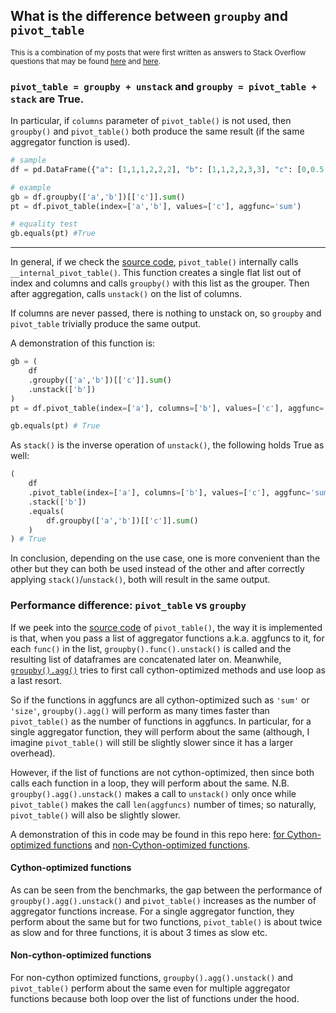 ## What is the difference between `groupby` and `pivot_table`

<sup> This is a combination of my posts that were first written as answers to Stack Overflow questions that may be found [here](https://stackoverflow.com/a/72933069/19123103) and [here](https://stackoverflow.com/a/74048672/19123103). </sup>


### `pivot_table = groupby + unstack` and `groupby = pivot_table + stack` are True.

In particular, if `columns` parameter of `pivot_table()` is not used, then `groupby()` and `pivot_table()` both produce the same result (if the same aggregator function is used).

```python
# sample
df = pd.DataFrame({"a": [1,1,1,2,2,2], "b": [1,1,2,2,3,3], "c": [0,0.5,1,1,2,2]})

# example
gb = df.groupby(['a','b'])[['c']].sum()
pt = df.pivot_table(index=['a','b'], values=['c'], aggfunc='sum')

# equality test
gb.equals(pt) #True
```
---
In general, if we check the [source code](https://github.com/pandas-dev/pandas/blob/main/pandas/core/reshape/pivot.py), `pivot_table()` internally calls `__internal_pivot_table()`. This function creates a single flat list out of index and columns and calls `groupby()` with this list as the grouper. Then after aggregation, calls `unstack()` on the list of columns.

If columns are never passed, there is nothing to unstack on, so `groupby` and `pivot_table` trivially produce the same output.

A demonstration of this function is:
```python
gb = (
    df
    .groupby(['a','b'])[['c']].sum()
    .unstack(['b'])
)
pt = df.pivot_table(index=['a'], columns=['b'], values=['c'], aggfunc='sum')

gb.equals(pt) # True
```
As `stack()` is the inverse operation of `unstack()`, the following holds True as well:
```python
(
    df
    .pivot_table(index=['a'], columns=['b'], values=['c'], aggfunc='sum')
    .stack(['b'])
    .equals(
        df.groupby(['a','b'])[['c']].sum()
    )
) # True
```

In conclusion, depending on the use case, one is more convenient than the other but they can both be used instead of the other and after correctly applying `stack()`/`unstack()`, both will result in the same output.

### Performance difference: `pivot_table` vs `groupby`

If we peek into the [source code](https://github.com/pandas-dev/pandas/blob/v1.5.0/pandas/core/reshape/pivot.py#L55-L109) of `pivot_table()`, the way it is implemented is that, when you pass a list of aggregator functions a.k.a. aggfuncs to it, for each `func()` in the list, `groupby().func().unstack()` is called and the resulting list of dataframes are concatenated later on. Meanwhile, [`groupby().agg()`](https://github.com/pandas-dev/pandas/blob/87cfe4e38bafe7300a6003a1d18bd80f3f77c763/pandas/core/apply.py#L320) tries to first call cython-optimized methods and use loop as a last resort. 

So if the functions in aggfuncs are all cython-optimized such as `'sum'` or `'size'`, `groupby().agg()` will perform as many times faster than `pivot_table()` as the number of functions in aggfuncs. In particular, for a single aggregator function, they will perform about the same (although, I imagine `pivot_table()` will still be slightly slower since it has a larger overhead). 

However, if the list of functions are not cython-optimized, then since both calls each function in a loop, they will perform about the same. N.B. `groupby().agg().unstack()` makes a call to `unstack()` only once while `pivot_table()` makes the call `len(aggfuncs)` number of times; so naturally, `pivot_table()` will also be slightly slower.

A demonstration of this in code may be found in this repo here: [for Cython-optimized functions](./performance_cython_funcs.py) and [non-Cython-optimized functions](./performance_non_cython_funcs.py).

#### Cython-optimized functions

As can be seen from the benchmarks, the gap between the performance of `groupby().agg().unstack()` and `pivot_table()` increases as the number of aggregator functions increase. For a single aggregator function, they perform about the same but for two functions, `pivot_table()` is about twice as slow and for three functions, it is about 3 times as slow etc.

#### Non-cython-optimized functions

For non-cython optimized functions, `groupby().agg().unstack()` and `pivot_table()` perform about the same even for multiple aggregator functions because both loop over the list of functions under the hood.